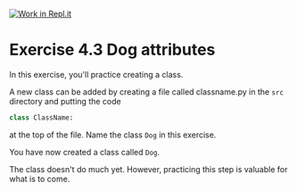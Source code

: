 [![Work in Repl.it](https://classroom.github.com/assets/work-in-replit-14baed9a392b3a25080506f3b7b6d57f295ec2978f6f33ec97e36a161684cbe9.svg)](https://classroom.github.com/online_ide?assignment_repo_id=4414943&assignment_repo_type=AssignmentRepo)
# Exercise 4.3 Dog attributes

In this exercise, you'll practice creating a class.

A new class can be added by creating a file called classname.py in the `src` directory and putting the code

```python
class ClassName:
```

at the top of the file. Name the class `Dog` in this exercise.

You have now created a class called `Dog`.

The class doesn't do much yet. However, practicing this step is valuable for what is to come.
